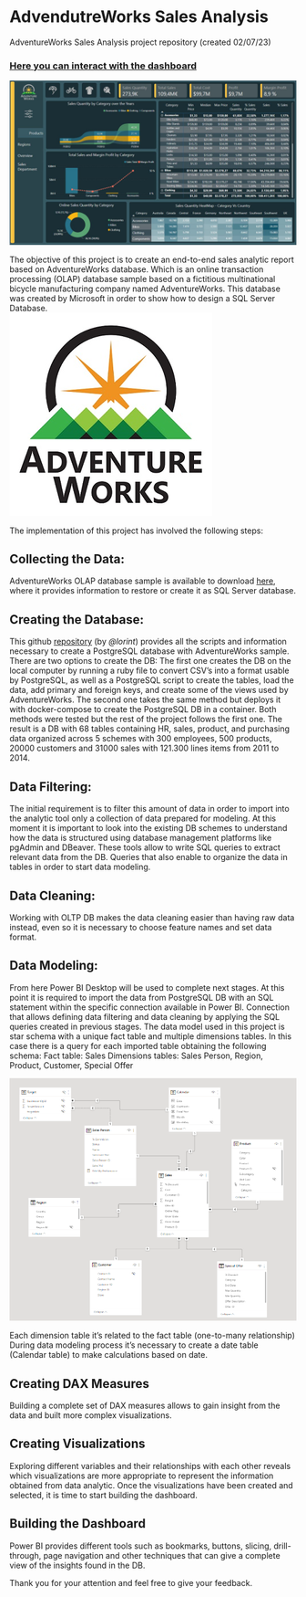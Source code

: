 # AdvendutreWorks Sales Analysis 
AdventureWorks Sales Analysis project repository (created 02/07/23)

### [Here you can interact with the dashboard](https://app.powerbi.com/view?r=eyJrIjoiNjJlY2ZkZDQtY2EwYS00NWVlLTliODktM2ViMzg2OTQ3OGJkIiwidCI6Ijk5YTVhNjM1LTY1OGEtNGFhMS04MGIxLTdiM2IwNzcxZTkxYiIsImMiOjl9)

![dash_cover](images/CoverIMG.JPG)

The objective of this project is to create an end-to-end sales analytic report based on AdventureWorks database. Which is an online transaction processing (OLAP) database sample based on a fictitious multinational bicycle manufacturing company named AdventureWorks. 
This database was created by Microsoft in order to show how to design a SQL Server Database.\
![AW_logo](images/AdventureWorksLogoSmall.jpg)

The implementation of this project has involved the following steps:

## Collecting the Data:
AdventureWorks OLAP database sample is available to download [here](https://github.com/microsoft/sql-server-samples/tree/master/samples/databases/adventure-works), where it provides information to restore or create it as SQL Server database. 
 
## Creating the Database:
This github [repository](https://github.com/lorint/AdventureWorks-for-Postgres) (by _@lorint_) provides all the scripts and information necessary to create a PostgreSQL database with AdventureWorks sample.
There are two options to create the DB: 
The first one creates the DB on the local computer by running a ruby file to convert CSV’s into a format usable by PostgreSQL, as well as a PostgreSQL script to create the tables, load the data, add primary and foreign keys, and create some of the views used by AdventureWorks.
The second one takes the same method but deploys it with docker-compose to create the PostgreSQL DB in a container.
Both methods were tested but the rest of the project follows the first one. 
The result is a DB with 68 tables containing HR, sales, product, and purchasing data organized across 5 schemes with 300 employees, 500 products, 20000 customers and 31000 sales with 121.300 lines items from 2011 to 2014.

## Data Filtering:
The initial requirement is to filter this amount of data in order to import into the analytic tool only a collection of data prepared for modeling.
At this moment it is important to look into the existing DB schemes to understand how the data is structured using database management platforms like pgAdmin and DBeaver. These tools allow to write SQL queries to extract relevant data from the DB. Queries that also enable to organize the data in tables in order to start data modeling. 
 
## Data Cleaning:
Working with OLTP DB makes the data cleaning easier than having raw data instead, even so it is necessary to choose feature names and set data format.

## Data Modeling:
From here Power BI Desktop will be used to complete next stages. 
At this point it is required to import the data from PostgreSQL DB with an SQL statement within the specific connection available in Power BI. Connection that allows defining data filtering and data cleaning by applying the SQL queries created in previous stages.
The data model used in this project is star schema with a unique fact table and multiple dimensions tables.
In this case there is a query for each imported table obtaining the following schema:
Fact table: Sales
Dimensions tables: Sales Person, Region, Product, Customer, Special Offer

![model](images/model.png)

Each dimension table it’s related to the fact table (one-to-many relationship)
During data modeling process it’s necessary to create a date table (Calendar table) to make calculations based on date.

## Creating DAX Measures
Building a complete set of DAX measures allows to gain insight from the data and built more complex visualizations.
    
## Creating Visualizations
Exploring different variables and their relationships with each other reveals which visualizations are more appropriate to represent the information obtained from data analytic.
Once the visualizations have been created and selected, it is time to start building the dashboard.

## Building the Dashboard
Power BI provides different tools such as bookmarks, buttons, slicing, drill-through, page navigation and other techniques that can give a complete view of the insights found in the DB.


Thank you for your attention and feel free to give your feedback.


